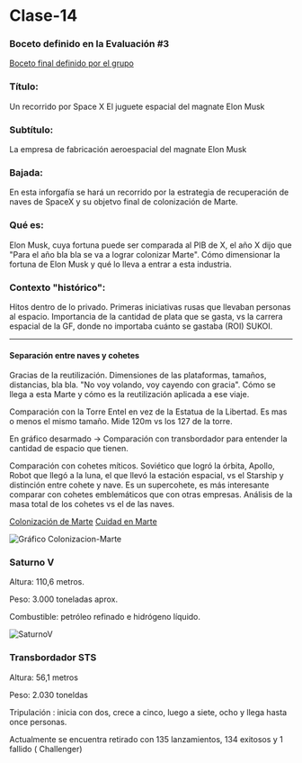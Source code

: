 # Clase-14

### Boceto definido en la Evaluación #3

[Boceto final definido por el grupo](img/boceto-final.jpg)

### Título: 
Un recorrido por Space X
El juguete espacial del magnate Elon Musk

### Subtítulo:
La empresa de fabricación aeroespacial del magnate Elon Musk

### Bajada:
En esta inforgafía se hará un recorrido por la estrategia de recuperación de naves de SpaceX y su objetvo final de colonización de Marte. 

### Qué es:
Elon Musk, cuya fortuna puede ser comparada al PIB de X, el año X dijo que "Para el año bla bla se va a lograr colonizar Marte". Cómo dimensionar la fortuna de Elon Musk y qué lo lleva a entrar a esta industria. 

### Contexto "histórico": 
Hitos dentro de lo privado. Primeras iniciativas rusas que llevaban personas al espacio. Importancia de la cantidad de plata que se gasta, vs la carrera espacial de la GF, donde no importaba cuánto se gastaba (ROI) SUKOI. 

---

#### Separación entre naves y cohetes 

Gracias de la reutilización. Dimensiones de las plataformas, tamaños, distancias, bla bla. "No voy volando, voy cayendo con gracia". Cómo se llega a esta Marte y cómo es la reutilización aplicada a ese viaje. 

Comparación con la Torre Entel en vez de la Estatua de la Libertad. Es mas o menos el mismo tamaño. Mide 120m vs los 127 de la torre. 

En gráfico desarmado -> Comparación con transbordador para entender la cantidad de espacio que tienen. 

Comparación con cohetes míticos. Soviético que logró la órbita, Apollo, Robot que llegó a la luna, el que llevó la estación espacial, vs el Starship y distinción entre cohete y nave. Es un supercohete, es más interesante comparar con cohetes emblemáticos que con otras empresas. Análisis de la masa total de los cohetes vs el de las naves.  

[Colonización de Marte](https://www.nationalgeographic.com/science/article/elon-musk-spacex-exploring-mars-planets-space-science)
[Cuidad en Marte](https://www.inverse.com/innovation/spacex-mars-city-codex)

![Gráfico Colonizacion-Marte](https://user-images.githubusercontent.com/75258779/200443781-84e0b7d4-4b8c-4213-a865-febc77839b42.svg)

### Saturno V

Altura: 110,6 metros.

Peso: 3.000 toneladas aprox.

Combustible: petróleo refinado e hidrógeno líquido.

![SaturnoV](https://user-images.githubusercontent.com/91480489/200436567-bcf2ca38-a071-4bf9-a0dc-1cdcec28dd34.png)

### Transbordador STS

Altura: 56,1 metros

Peso: 2.030  toneldas

Tripulación : inicia con dos, crece a  cinco, luego a siete, ocho y llega hasta once personas. 

Actualmente se encuentra retirado con 135 lanzamientos, 134 exitosos y  1 fallido ( Challenger)



